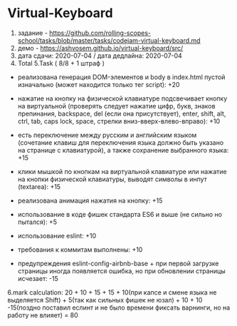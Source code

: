 # Virtual-Keyboard
1. задание - https://github.com/rolling-scopes-school/tasks/blob/master/tasks/codejam-virtual-keyboard.md
2. демо - https://ashvosem.github.io/virtual-keyboard/src/
3. дата сдачи: 2020-07-04 / дата дедлайна: 2020-07-04
4. Total
5.Task ( 8/8 + 1 штраф )

  * реализована генерация DOM-элементов и body в index.html пустой изначально (может находится только тег script): +20
  * нажатие на кнопку на физической клавиатуре подсвечивает кнопку на виртуальной (проверять следует нажатие цифр, букв, знаков препинания, backspace, del (если она присутствует), enter, shift, alt, ctrl, tab, caps lock, space, стрелки вниз-вверх-влево-вправо): +10
  * есть переключение между русским и английским языком (сочетание клавиш для переключения языка должно быть указано на странице с клавиатурой), а также сохранение выбранного языка: +15
  * клики мышкой по кнопкам на виртуальной клавиатуре или нажатие на кнопки физической клавиатуры, выводят символы в инпут (textarea): +15
  * реализована анимация нажатия на кнопку: +15
  * использование в коде фишек стандарта ES6 и выше (не сильно но пытался): +5
  * использование eslint: +10
  * требования к коммитам выполнены: +10

  * предупреждения eslint-config-airbnb-base + при первой загрузке страницы иногда появляется ошибка, но при обновлении страницы исчезает: -15
  
6.mark calculation:
20 + 10 + 15 + 15 + 10(при капсе и смене языка не выделяется Shift) + 5(так как сильных фишек не юзал) + 10 + 10 -15(поздно поставил еслинт и не было времени фиксать варнинги, но на работу не влияет) = 80
